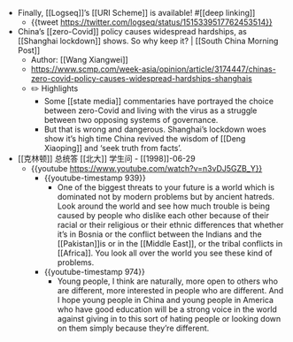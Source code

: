 - Finally, [[Logseq]]’s [[URI Scheme]] is available! #[[deep linking]]
	- {{tweet https://twitter.com/logseq/status/1515339517762453514}}
- China’s [[zero-Covid]] policy causes widespread hardships, as [[Shanghai lockdown]] shows. So why keep it? | [[South China Morning Post]]
	- Author: [[Wang Xiangwei]]
	- https://www.scmp.com/week-asia/opinion/article/3174447/chinas-zero-covid-policy-causes-widespread-hardships-shanghais
	- ✏️ Highlights
		- Some [[state media]] commentaries have portrayed the choice between zero-Covid and living with the virus as a struggle between two opposing systems of governance.
		- But that is wrong and dangerous. Shanghai’s lockdown woes show it’s high time China revived the wisdom of [[Deng Xiaoping]] and ‘seek truth from facts’.
- [[克林顿]] 总统答 [[北大]] 学生问 - [[1998]]-06-29
	- {{youtube https://www.youtube.com/watch?v=n3vDJ5GZB_Y}}
		- {{youtube-timestamp 939}}
			- One of the biggest threats to your future is a world which is dominated not by modern problems but by ancient hatreds. Look around the world and see how much trouble is being caused by people who dislike each other because of their racial or their religious or their ethnic differences that whether it’s in Bosnia or the conflict between the Indians and the [[Pakistan]]is or in the [[Middle East]], or the tribal conflicts in [[Africa]]. You look all over the world you see these kind of problems.
		- {{youtube-timestamp 974}}
			- Young people, I think are naturally, more open to others who are different, more interested in people who are different. And I hope young people in China and young people in America who have good education will be a strong voice in the world against giving in to this sort of hating people or looking down on them simply because they’re different.